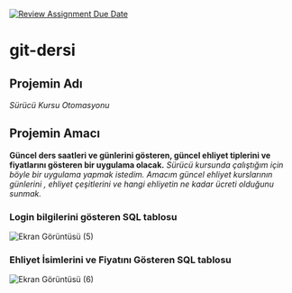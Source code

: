 [![Review Assignment Due Date](https://classroom.github.com/assets/deadline-readme-button-24ddc0f5d75046c5622901739e7c5dd533143b0c8e959d652212380cedb1ea36.svg)](https://classroom.github.com/a/uelKf0-p)
# git-dersi

## Projemin Adı
*Sürücü Kursu Otomasyonu*
## Projemin Amacı
**Güncel ders saatleri ve günlerini gösteren, güncel ehliyet tiplerini ve fiyatlarını gösteren bir uygulama  olacak.**
*Sürücü kursunda çalıştığım için böyle bir uygulama yapmak istedim.* 
*Amacım güncel ehliyet kurslarının günlerini , ehliyet çeşitlerini  ve hangi ehliyetin ne kadar ücreti olduğunu sunmak.*
### Login bilgilerini gösteren SQL tablosu
![Ekran Görüntüsü (5)](https://github.com/Iskenderun-Technical-University/donem-projesi-eminkrt/assets/118981996/d363c2c3-6f74-4c5a-b546-b22948ef8dda)
### Ehliyet İsimlerini ve Fiyatını Gösteren SQL tablosu
![Ekran Görüntüsü (6)](https://github.com/Iskenderun-Technical-University/donem-projesi-eminkrt/assets/118981996/2963c940-b6e4-4648-80d8-4795a1c998c7)
